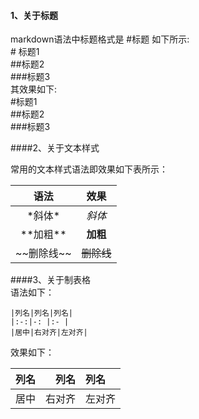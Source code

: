#### 1、关于标题
markdown语法中标题格式是 \#标题 如下所示:  
\# 标题1  
\##标题2  
\###标题3  
其效果如下:  
#标题1  
##标题2  
###标题3  


####2、关于文本样式  

常用的文本样式语法即效果如下表所示：  

|语法         |             效果 |
|:---------: |:---------------:|
|\*斜体\*     |*斜体*            | 
|\*\*加粗\*\*   |**加粗**        |
|\~\~删除线\~\~ | ~~删除线~~  |

####3、关于制表格  
语法如下： 
```
|列名|列名|列名|
|:-:|-: |:- |
|居中|右对齐|左对齐|
```

效果如下： 

|列名|列名|列名|
|:-:|-: |:- |
|居中|右对齐|左对齐|





